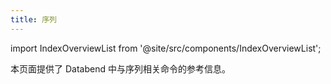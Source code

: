 ```yaml
---
title: 序列
---
```

import IndexOverviewList from '@site/src/components/IndexOverviewList';

本页面提供了 Databend 中与序列相关命令的参考信息。

<IndexOverviewList />